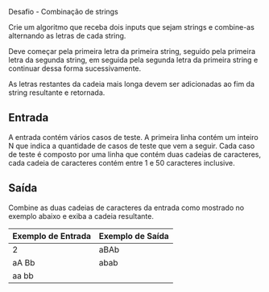 Desafio - Combinação de strings

Crie um algoritmo que receba dois inputs que sejam strings e combine-as alternando as letras de cada string.

Deve começar pela primeira letra da primeira string, seguido pela primeira letra da segunda string, em seguida pela segunda letra da primeira string e continuar dessa forma sucessivamente.

As letras restantes da cadeia mais longa devem ser adicionadas ao fim da string resultante e retornada.

## Entrada

A entrada contém vários casos de teste. A primeira linha contém um inteiro N que indica a quantidade de casos de teste que vem a seguir. Cada caso de teste é composto por uma linha que contém duas cadeias de caracteres, cada cadeia de caracteres contém entre 1 e 50 caracteres inclusive.

## Saída

Combine as duas cadeias de caracteres da entrada como mostrado no exemplo abaixo e exiba a cadeia resultante.

Exemplo de Entrada | Exemplo de Saída
------------------ | ----------------
2                  | aBAb
aA Bb              | abab
aa bb              |
